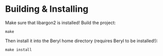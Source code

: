 # Building & Installing
Make sure that libargon2 is installed!
Build the project:
```
make
```

Then install it into the Beryl home directory (requires Beryl to be installed!):
```
make install
```
